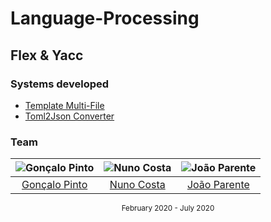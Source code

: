 # Language-Processing
## Flex & Yacc

### Systems developed
* [Template Multi-File](Flex/)
* [Toml2Json Converter](Flex&Yacc/)

### Team
![Gonçalo Pinto][grp-pic] | ![Nuno Costa][nuno-pic] | ![João Parente][parente-pic]
:---: | :---: | :---:
[Gonçalo Pinto][grp] | [Nuno Costa][nuno] | [João Parente][parente]

[grp]: https://github.com/GRP99
[grp-pic]: https://github.com/GRP99.png?size=120
[nuno]: https://github.com/jnuno420
[nuno-pic]: https://github.com/jnuno420.png?size=120
[parente]: https://github.com/Joao-Parente
[parente-pic]: https://github.com/Joao-Parente.png?size=120

<div align="center">
  <sub>February 2020 - July 2020</sub>
</div>